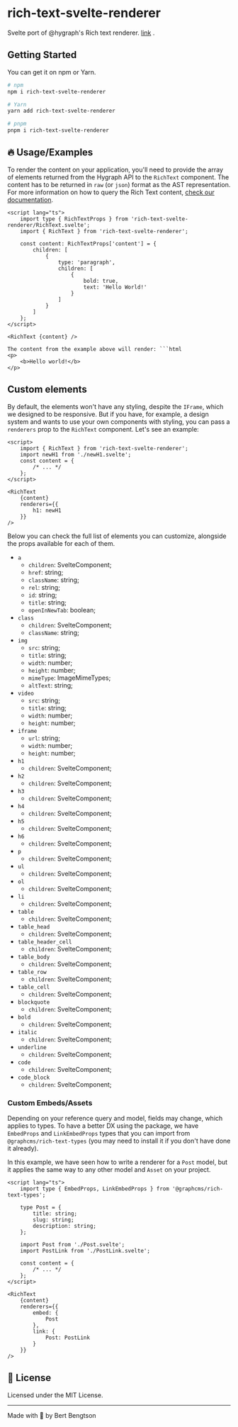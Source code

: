 # rich-text-svelte-renderer

Svelte port of @hygraph's Rich text renderer. [link](https://github.com/hygraph/rich-text/blob/main/packages/react-renderer/README.md) .

## Getting Started

You can get it on npm or Yarn.

```sh
# npm
npm i rich-text-svelte-renderer

# Yarn
yarn add rich-text-svelte-renderer

# pnpm
pnpm i rich-text-svelte-renderer
```

## 🔥 Usage/Examples

To render the content on your application, you'll need to provide the array of elements returned from the Hygraph API to the `RichText` component. The content has to be returned in `raw` (or `json`) format as the AST representation. For more information on how to query the Rich Text content, [check our documentation](https://hygraph.com/docs/api-reference/schema/field-types#rich-text).

````svelte
<script lang="ts">
	import type { RichTextProps } from 'rich-text-svelte-renderer/RichText.svelte';
	import { RichText } from 'rich-text-svelte-renderer';

	const content: RichTextProps['content'] = {
		children: [
			{
				type: 'paragraph',
				children: [
					{
						bold: true,
						text: 'Hello World!'
					}
				]
			}
		]
	};
</script>

<RichText {content} />

The content from the example above will render: ```html
<p>
	<b>Hello world!</b>
</p>
````

## Custom elements

By default, the elements won't have any styling, despite the `IFrame`, which we designed to be responsive. But if you have, for example, a design system and wants to use your own components with styling, you can pass a `renderers` prop to the `RichText` component. Let's see an example:

```svelte
<script>
	import { RichText } from 'rich-text-svelte-renderer';
	import newH1 from './newH1.svelte';
	const content = {
		/* ... */
	};
</script>

<RichText
	{content}
	renderers={{
		h1: newH1
	}}
/>
```

Below you can check the full list of elements you can customize, alongside the props available for each of them.

- `a`
  - `children`: SvelteComponent;
  - `href`: string;
  - `className`: string;
  - `rel`: string;
  - `id`: string;
  - `title`: string;
  - `openInNewTab`: boolean;
- `class`
  - `children`: SvelteComponent;
  - `className`: string;
- `img`
  - `src`: string;
  - `title`: string;
  - `width`: number;
  - `height`: number;
  - `mimeType`: ImageMimeTypes;
  - `altText`: string;
- `video`
  - `src`: string;
  - `title`: string;
  - `width`: number;
  - `height`: number;
- `iframe`
  - `url`: string;
  - `width`: number;
  - `height`: number;
- `h1`
  - `children`: SvelteComponent;
- `h2`
  - `children`: SvelteComponent;
- `h3`
  - `children`: SvelteComponent;
- `h4`
  - `children`: SvelteComponent;
- `h5`
  - `children`: SvelteComponent;
- `h6`
  - `children`: SvelteComponent;
- `p`
  - `children`: SvelteComponent;
- `ul`
  - `children`: SvelteComponent;
- `ol`
  - `children`: SvelteComponent;
- `li`
  - `children`: SvelteComponent;
- `table`
  - `children`: SvelteComponent;
- `table_head`
  - `children`: SvelteComponent;
- `table_header_cell`
  - `children`: SvelteComponent;
- `table_body`
  - `children`: SvelteComponent;
- `table_row`
  - `children`: SvelteComponent;
- `table_cell`
  - `children`: SvelteComponent;
- `blockquote`
  - `children`: SvelteComponent;
- `bold`
  - `children`: SvelteComponent;
- `italic`
  - `children`: SvelteComponent;
- `underline`
  - `children`: SvelteComponent;
- `code`
  - `children`: SvelteComponent;
- `code_block`
  - `children`: SvelteComponent;

### Custom Embeds/Assets

Depending on your reference query and model, fields may change, which applies to types. To have a better DX using the package, we have `EmbedProps` and `LinkEmbedProps` types that you can import from `@graphcms/rich-text-types` (you may need to install it if you don't have done it already).

In this example, we have seen how to write a renderer for a `Post` model, but it applies the same way to any other model and `Asset` on your project.

```svelte
<script lang="ts">
	import type { EmbedProps, LinkEmbedProps } from '@graphcms/rich-text-types';

	type Post = {
		title: string;
		slug: string;
		description: string;
	};

	import Post from './Post.svelte';
	import PostLink from './PostLink.svelte';

	const content = {
		/* ... */
	};
</script>

<RichText
	{content}
	renderers={{
		embed: {
			Post
		},
		link: {
			Post: PostLink
		}
	}}
/>
```

## 📝 License

Licensed under the MIT License.

---

Made with 💜 by Bert Bengtson

